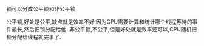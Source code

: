 锁可以分成公平锁和非公平锁


公平锁,好处是公平,缺点就是效率不好,因为CPU需要计算和统计哪个线程等待的事件最长,然后把锁分配给他.
非公平锁,不公平,但是好处就是效率还可以,CPU随机把锁分配给线程就完事了.
